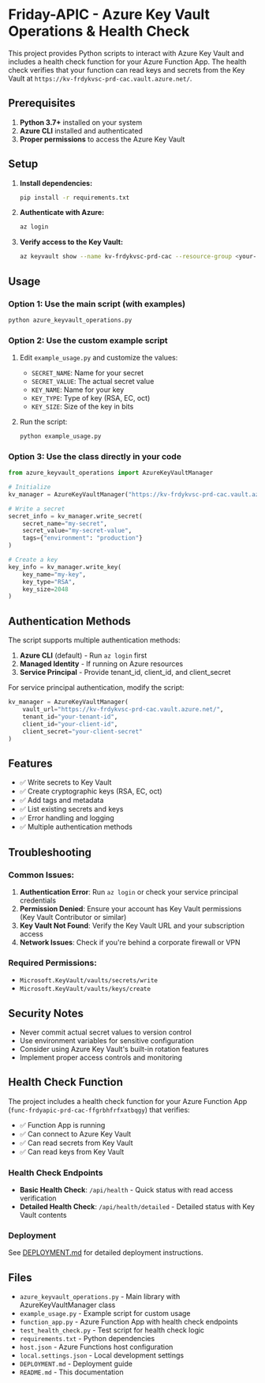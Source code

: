 # Friday-APIC - Azure Key Vault Operations & Health Check

This project provides Python scripts to interact with Azure Key Vault and includes a health check function for your Azure Function App. The health check verifies that your function can read keys and secrets from the Key Vault at `https://kv-frdykvsc-prd-cac.vault.azure.net/`.

## Prerequisites

1. **Python 3.7+** installed on your system
2. **Azure CLI** installed and authenticated
3. **Proper permissions** to access the Azure Key Vault

## Setup

1. **Install dependencies:**
   ```bash
   pip install -r requirements.txt
   ```

2. **Authenticate with Azure:**
   ```bash
   az login
   ```

3. **Verify access to the Key Vault:**
   ```bash
   az keyvault show --name kv-frdykvsc-prd-cac --resource-group <your-resource-group>
   ```

## Usage

### Option 1: Use the main script (with examples)
```bash
python azure_keyvault_operations.py
```

### Option 2: Use the custom example script
1. Edit `example_usage.py` and customize the values:
   - `SECRET_NAME`: Name for your secret
   - `SECRET_VALUE`: The actual secret value
   - `KEY_NAME`: Name for your key
   - `KEY_TYPE`: Type of key (RSA, EC, oct)
   - `KEY_SIZE`: Size of the key in bits

2. Run the script:
   ```bash
   python example_usage.py
   ```

### Option 3: Use the class directly in your code
```python
from azure_keyvault_operations import AzureKeyVaultManager

# Initialize
kv_manager = AzureKeyVaultManager("https://kv-frdykvsc-prd-cac.vault.azure.net/")

# Write a secret
secret_info = kv_manager.write_secret(
    secret_name="my-secret",
    secret_value="my-secret-value",
    tags={"environment": "production"}
)

# Create a key
key_info = kv_manager.write_key(
    key_name="my-key",
    key_type="RSA",
    key_size=2048
)
```

## Authentication Methods

The script supports multiple authentication methods:

1. **Azure CLI** (default) - Run `az login` first
2. **Managed Identity** - If running on Azure resources
3. **Service Principal** - Provide tenant_id, client_id, and client_secret

For service principal authentication, modify the script:
```python
kv_manager = AzureKeyVaultManager(
    vault_url="https://kv-frdykvsc-prd-cac.vault.azure.net/",
    tenant_id="your-tenant-id",
    client_id="your-client-id",
    client_secret="your-client-secret"
)
```

## Features

- ✅ Write secrets to Key Vault
- ✅ Create cryptographic keys (RSA, EC, oct)
- ✅ Add tags and metadata
- ✅ List existing secrets and keys
- ✅ Error handling and logging
- ✅ Multiple authentication methods

## Troubleshooting

### Common Issues:

1. **Authentication Error**: Run `az login` or check your service principal credentials
2. **Permission Denied**: Ensure your account has Key Vault permissions (Key Vault Contributor or similar)
3. **Key Vault Not Found**: Verify the Key Vault URL and your subscription access
4. **Network Issues**: Check if you're behind a corporate firewall or VPN

### Required Permissions:
- `Microsoft.KeyVault/vaults/secrets/write`
- `Microsoft.KeyVault/vaults/keys/create`

## Security Notes

- Never commit actual secret values to version control
- Use environment variables for sensitive configuration
- Consider using Azure Key Vault's built-in rotation features
- Implement proper access controls and monitoring

## Health Check Function

The project includes a health check function for your Azure Function App (`func-frdyapic-prd-cac-ffgrbhfrfxatbqgy`) that verifies:

- ✅ Function App is running
- ✅ Can connect to Azure Key Vault
- ✅ Can read secrets from Key Vault
- ✅ Can read keys from Key Vault

### Health Check Endpoints

- **Basic Health Check**: `/api/health` - Quick status with read access verification
- **Detailed Health Check**: `/api/health/detailed` - Detailed status with Key Vault contents

### Deployment

See [DEPLOYMENT.md](DEPLOYMENT.md) for detailed deployment instructions.

## Files

- `azure_keyvault_operations.py` - Main library with AzureKeyVaultManager class
- `example_usage.py` - Example script for custom usage
- `function_app.py` - Azure Function App with health check endpoints
- `test_health_check.py` - Test script for health check logic
- `requirements.txt` - Python dependencies
- `host.json` - Azure Functions host configuration
- `local.settings.json` - Local development settings
- `DEPLOYMENT.md` - Deployment guide
- `README.md` - This documentation